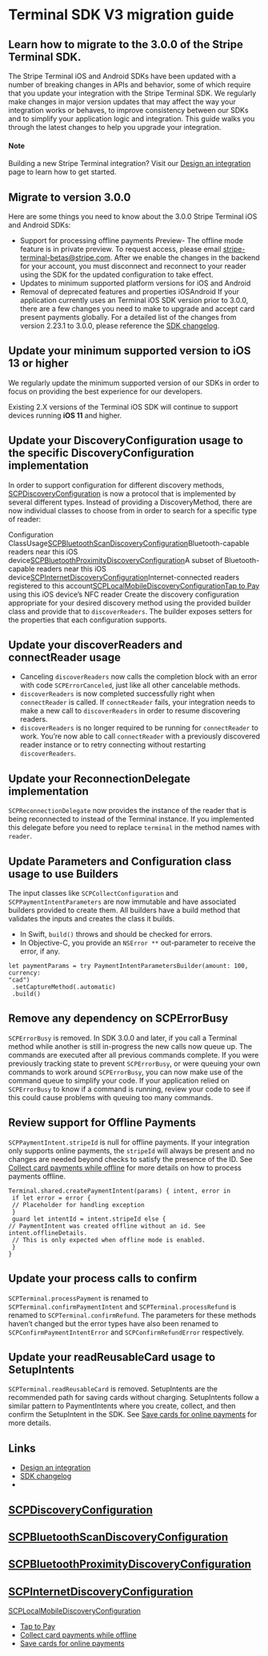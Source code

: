 # Terminal SDK V3 migration guide

## Learn how to migrate to the 3.0.0 of the Stripe Terminal SDK.

The Stripe Terminal iOS and Android SDKs have been updated with a number of
breaking changes in APIs and behavior, some of which require that you update
your integration with the Stripe Terminal SDK. We regularly make changes in
major version updates that may affect the way your integration works or behaves,
to improve consistency between our SDKs and to simplify your application logic
and integration. This guide walks you through the latest changes to help you
upgrade your integration.

#### Note

Building a new Stripe Terminal integration? Visit our [Design an
integration](https://docs.stripe.com/terminal/designing-integration) page to
learn how to get started.

## Migrate to version 3.0.0

Here are some things you need to know about the 3.0.0 Stripe Terminal iOS and
Android SDKs:

- Support for processing offline payments Preview- The offline mode feature is
in private preview. To request access, please email
[stripe-terminal-betas@stripe.com](mailto:stripe-terminal-betas@stripe.com).
After we enable the changes in the backend for your account, you must disconnect
and reconnect to your reader using the SDK for the updated configuration to take
effect.
- Updates to minimum supported platform versions for iOS and Android
- Removal of deprecated features and properties
iOSAndroid
If your application currently uses an Terminal iOS SDK version prior to 3.0.0,
there are a few changes you need to make to upgrade and accept card present
payments globally. For a detailed list of the changes from version 2.23.1 to
3.0.0, please reference the [SDK
changelog](https://github.com/stripe/stripe-terminal-ios/releases/tag/v3.0.0).

## Update your minimum supported version to iOS 13 or higher

We regularly update the minimum supported version of our SDKs in order to focus
on providing the best experience for our developers.

Existing 2.X versions of the Terminal iOS SDK will continue to support devices
running **iOS 11** and higher.

## Update your DiscoveryConfiguration usage to the specific DiscoveryConfiguration implementation

In order to support configuration for different discovery methods,
[SCPDiscoveryConfiguration](https://stripe.dev/stripe-terminal-ios/docs/Protocols/SCPDiscoveryConfiguration.html)
is now a protocol that is implemented by several different types. Instead of
providing a DiscoveryMethod, there are now individual classes to choose from in
order to search for a specific type of reader:

Configuration
ClassUsage[SCPBluetoothScanDiscoveryConfiguration](https://stripe.dev/stripe-terminal-ios/docs/Classes/SCPBluetoothScanDiscoveryConfiguration.html)Bluetooth-capable
readers near this iOS
device[SCPBluetoothProximityDiscoveryConfiguration](https://stripe.dev/stripe-terminal-ios/docs/Classes/SCPBluetoothProximityDiscoveryConfiguration.html)A
subset of Bluetooth-capable readers near this iOS
device[SCPInternetDiscoveryConfiguration](https://stripe.dev/stripe-terminal-ios/docs/Classes/SCPInternetDiscoveryConfiguration.html)Internet-connected
readers registered to this
account[SCPLocalMobileDiscoveryConfiguration](https://stripe.dev/stripe-terminal-ios/docs/Classes/SCPLocalMobileDiscoveryConfiguration.html)[Tap
to
Pay](https://docs.stripe.com/terminal/payments/setup-reader/tap-to-pay?platform=ios)
using this iOS device’s NFC reader
Create the discovery configuration appropriate for your desired discovery method
using the provided builder class and provide that to `discoverReaders`. The
builder exposes setters for the properties that each configuration supports.

## Update your discoverReaders and connectReader usage

- Canceling `discoverReaders` now calls the completion block with an error with
code `SCPErrorCanceled`, just like all other cancelable methods.
- `discoverReaders` is now completed successfully right when `connectReader` is
called. If `connectReader` fails, your integration needs to make a new call to
`discoverReaders` in order to resume discovering readers.
- `discoverReaders` is no longer required to be running for `connectReader` to
work. You’re now able to call `connectReader` with a previously discovered
reader instance or to retry connecting without restarting `discoverReaders`.

## Update your ReconnectionDelegate implementation

`SCPReconnectionDelegate` now provides the instance of the reader that is being
reconnected to instead of the Terminal instance. If you implemented this
delegate before you need to replace `terminal` in the method names with
`reader`.

## Update Parameters and Configuration class usage to use Builders

The input classes like `SCPCollectConfiguration` and
`SCPPaymentIntentParameters` are now immutable and have associated builders
provided to create them. All builders have a build method that validates the
inputs and creates the class it builds.

- In Swift, `build()` throws and should be checked for errors.
- In Objective-C, you provide an `NSError **` out-parameter to receive the
error, if any.

```
let paymentParams = try PaymentIntentParametersBuilder(amount: 100, currency:
"cad")
 .setCaptureMethod(.automatic)
 .build()
```

## Remove any dependency on SCPErrorBusy

`SCPErrorBusy` is removed. In SDK 3.0.0 and later, if you call a Terminal method
while another is still in-progress the new calls now queue up. The commands are
executed after all previous commands complete. If you were previously tracking
state to prevent `SCPErrorBusy`, or were queuing your own commands to work
around `SCPErrorBusy`, you can now make use of the command queue to simplify
your code. If your application relied on `SCPErrorBusy` to know if a command is
running, review your code to see if this could cause problems with queuing too
many commands.

## Review support for Offline Payments

`SCPPaymentIntent.stripeId` is null for offline payments. If your integration
only supports online payments, the `stripeId` will always be present and no
changes are needed beyond checks to satisfy the presence of the ID. See [Collect
card payments while
offline](https://docs.stripe.com/terminal/features/operate-offline/collect-card-payments?terminal-sdk-platform=ios)
for more details on how to process payments offline.

```
Terminal.shared.createPaymentIntent(params) { intent, error in
 if let error = error {
 // Placeholder for handling exception
 }
 guard let intentId = intent.stripeId else {
// PaymentIntent was created offline without an id. See intent.offlineDetails.
 // This is only expected when offline mode is enabled.
 }
}
```

## Update your process calls to confirm

`SCPTerminal.processPayment` is renamed to `SCPTerminal.confirmPaymentIntent`
and `SCPTerminal.processRefund` is renamed to `SCPTerminal.confirmRefund`. The
parameters for these methods haven’t changed but the error types have also been
renamed to `SCPConfirmPaymentIntentError` and `SCPConfirmRefundError`
respectively.

## Update your readReusableCard usage to SetupIntents

`SCPTerminal.readReusableCard` is removed. SetupIntents are the recommended path
for saving cards without charging. SetupIntents follow a similar pattern to
PaymentIntents where you create, collect, and then confirm the SetupIntent in
the SDK. See [Save cards for online
payments](https://docs.stripe.com/terminal/features/saving-cards/overview) for
more details.

## Links

- [Design an
integration](https://docs.stripe.com/terminal/designing-integration)
- [SDK
changelog](https://github.com/stripe/stripe-terminal-ios/releases/tag/v3.0.0)
-
[SCPDiscoveryConfiguration](https://stripe.dev/stripe-terminal-ios/docs/Protocols/SCPDiscoveryConfiguration.html)
-
[SCPBluetoothScanDiscoveryConfiguration](https://stripe.dev/stripe-terminal-ios/docs/Classes/SCPBluetoothScanDiscoveryConfiguration.html)
-
[SCPBluetoothProximityDiscoveryConfiguration](https://stripe.dev/stripe-terminal-ios/docs/Classes/SCPBluetoothProximityDiscoveryConfiguration.html)
-
[SCPInternetDiscoveryConfiguration](https://stripe.dev/stripe-terminal-ios/docs/Classes/SCPInternetDiscoveryConfiguration.html)
-
[SCPLocalMobileDiscoveryConfiguration](https://stripe.dev/stripe-terminal-ios/docs/Classes/SCPLocalMobileDiscoveryConfiguration.html)
- [Tap to
Pay](https://docs.stripe.com/terminal/payments/setup-reader/tap-to-pay?platform=ios)
- [Collect card payments while
offline](https://docs.stripe.com/terminal/features/operate-offline/collect-card-payments?terminal-sdk-platform=ios)
- [Save cards for online
payments](https://docs.stripe.com/terminal/features/saving-cards/overview)
